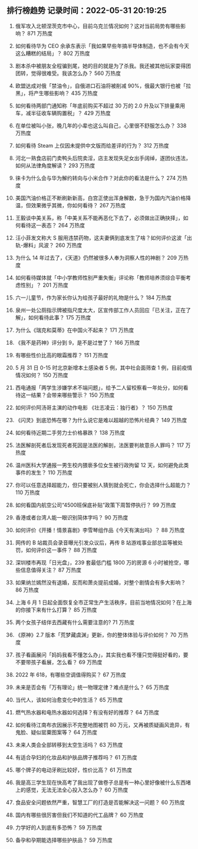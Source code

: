
## 排行榜趋势 记录时间：2022-05-31 20:19:25
  
  1. 俄军攻入北顿涅茨克市中心，目前乌克兰情况如何？这对当前局势有哪些影响？ 871 万热度
    
  2. 如何看待华为 CEO 余承东表示「我如果早些年搞半导体制造，也不会有今天这么糟糕的结局」？ 802 万热度
    
  3. 剧本杀中被朋友全程骗到尾，她的目的就是为了杀我。我还被其他玩家耍得团团转，觉得很难受。我该怎么办？ 560 万热度
    
  4. 欧盟达成对俄「禁油令」，自俄进口石油将被削减 90%，俄最大银行也被「拉黑」，将产生哪些影响？ 435 万热度
    
  5. 如何看待两部门通知称「年底前购买不超过 30 万的 2.0 升及以下排量乘用车，减半征收车辆购置税」？ 429 万热度
    
  6. 在单位被叫小张，晚几年的小辈也这么叫自己，心里很不舒服怎么办？ 338 万热度
    
  7. 如何看待 Steam 上仅因未提供中文版而给差评的行为？ 312 万热度
    
  8. 河北一熟食店前门卖鸭头后院卖淫，店主发现失足女出手阔绰，遂团伙违法，如何从法律角度解读？ 293 万热度
    
  9. 徕卡为什么会与华为解约转向与小米合作？对此你的看法是什么？ 274 万热度
    
  10. 美国汽油价格正不断刷新新高，白宫正使出浑身解数，急于为国内汽油价格降温，但效果微乎其微，你如何看待？ 267 万热度
    
  11. 王毅谈中美关系，称「中美关系不能再恶化下去了，必须做出正确抉择」，如何看待这一表态？ 264 万热度
    
  12. 汪小菲发文称大 S 服用违禁药物，这夫妻俩到底发生了啥？如何评价这波「出轨-爆料」风波？ 260 万热度
    
  13. 为什么 14 年过去了，《天道》仍然被很多人奉为洞察人性的神剧？ 209 万热度
    
  14. 如何看待媒体就「中小学教师性别严重失衡」评论称「教师培养须综合平衡考虑性别」？ 201 万热度
    
  15. 六一儿童节，作为家长你认为给孩子最好的礼物是什么？ 184 万热度
    
  16. 泉州一处公厕指示牌被指尺度太大，区宣传部工作人员回应「已关注，正在了解」，如何看待此事？ 175 万热度
    
  17. 为什么《瑞克和莫蒂》在中国火不起来？ 171 万热度
    
  18. 《我不是药神》评分到 9，是不是过誉了？ 166 万热度
    
  19. 有哪些性价比高的眼霜推荐？ 151 万热度
    
  20. 5 月 31 日 0-15 时北京新增本土感染者 5 例，其中社会面筛查 1 例，目前疫情情况如何？ 150 万热度
    
  21. 西电通报「两学生涉嫌学术不端问题」，给予二人留校察看一年处分，如何看待这一结果？会带来哪些警示？ 150 万热度
    
  22. 如何评价阿汤哥主演的动作电影 《壮志凌云：独行者》？ 150 万热度
    
  23. 《闪灵》到底恐怖在哪？为什么说它是难以超越的恐怖片经典？ 149 万热度
    
  24. 如何看待近期二手劳力士价格暴跌？ 138 万热度
    
  25. 法医解剖死者后发现死者死因是法医的解剖，法医要判故意杀人罪吗？ 117 万热度
    
  26. 温州医科大学通报一男生校内猥亵多位女生被行政拘留 12 天，如何避免此类事件的发生？ 110 万热度
    
  27. 你可以任意选择超能力，但只要被别人猜到就会死亡，你会选择什么超能力？ 110 万热度
    
  28. 如何看国内航空公司“4500班保底补贴”政策下周暂停执行？ 99 万热度
    
  29. 香港或者台湾人能一眼识别简体字吗？ 90 万热度
    
  30. 如何评价《开播！情景喜剧》李雪琴组作品《今天有演出吗》？ 88 万热度
    
  31. 网传的 B 站裁员会录音曝光引发众议后，再传 B 站游戏事业部总监等被处罚，如何评价这一事件？ 88 万热度
    
  32. 深圳楼市再现「日光盘」，239 套最低门槛 1800 万的房源 6 小时被抢空，哪些信息值得关注？ 87 万热度
    
  33. 如果纳兰嫣然没有退婚，反而和萧炎提前成婚，对整个剧情会有多大影响？ 86 万热度
    
  34. 上海 6 月 1 日起全面恢复全市正常生产生活秩序，目前当地情况如何？在上海的你接下来有什么打算？ 85 万热度
    
  35. 两个女孩子结伴去西藏有什么需要注意的? 71 万热度
    
  36. 《原神》2.7 版本「荒梦藏虞渊」更新，你的整体体验与评价如何？ 70 万热度
    
  37. 孩子看画展问「妈妈我看不懂怎么办」，其实我也看不懂只觉得挺好看的，要不要带孩子看展，怎么看？ 69 万热度
    
  38. 2022 年 618，有哪些空调值得购买？ 67 万热度
    
  39. 未来是否会有「万有理论」统一物理定律？难点是什么？ 65 万热度
    
  40. 当代人，该如何治愈变化中的生活？ 65 万热度
    
  41. 燃气热水器和电热水器如何选择？有没有好的推荐？ 64 万热度
    
  42. 如何看待江南布衣因展示不完整地图被罚 80 万元，又再被质疑画风诡异，有鬼脸、疑似罂粟图案等？ 64 万热度
    
  43. 未来人类会全部转移到太空生活吗？ 63 万热度
    
  44. 有适合孕妇的化妆品和护肤品牌子推荐吗？ 61 万热度
    
  45. 哪个牌子的电动牙刷比较好，性价比高？ 61 万热度
    
  46. 我是高三学生现在快高考了我出现了做卷子总是有一种心里好像被什么东西堵上的感觉，无法无法全心投入怎么办？ 60 万热度
    
  47. 食品安全问题依然严重，智慧工厂的打造是否能解决这一问题？ 60 万热度
    
  48. 国内有哪些很厉害但我们不知道的代工品牌？ 60 万热度
    
  49. 力学好的人到底有多恐怖？ 59 万热度
    
  50. 备孕和孕期能选择哪些护肤品？ 59 万热度
    